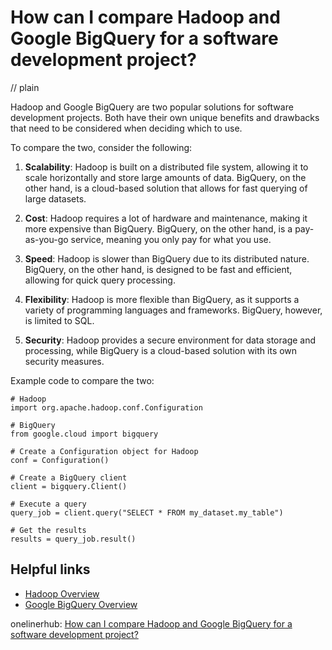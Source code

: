 # How can I compare Hadoop and Google BigQuery for a software development project?
// plain

Hadoop and Google BigQuery are two popular solutions for software development projects. Both have their own unique benefits and drawbacks that need to be considered when deciding which to use.

To compare the two, consider the following:

1. **Scalability**: Hadoop is built on a distributed file system, allowing it to scale horizontally and store large amounts of data. BigQuery, on the other hand, is a cloud-based solution that allows for fast querying of large datasets.

2. **Cost**: Hadoop requires a lot of hardware and maintenance, making it more expensive than BigQuery. BigQuery, on the other hand, is a pay-as-you-go service, meaning you only pay for what you use.

3. **Speed**: Hadoop is slower than BigQuery due to its distributed nature. BigQuery, on the other hand, is designed to be fast and efficient, allowing for quick query processing.

4. **Flexibility**: Hadoop is more flexible than BigQuery, as it supports a variety of programming languages and frameworks. BigQuery, however, is limited to SQL.

5. **Security**: Hadoop provides a secure environment for data storage and processing, while BigQuery is a cloud-based solution with its own security measures.

Example code to compare the two:

```
# Hadoop
import org.apache.hadoop.conf.Configuration

# BigQuery
from google.cloud import bigquery

# Create a Configuration object for Hadoop
conf = Configuration()

# Create a BigQuery client
client = bigquery.Client()

# Execute a query
query_job = client.query("SELECT * FROM my_dataset.my_table")

# Get the results
results = query_job.result()
```

## Helpful links

- [Hadoop Overview](https://hadoop.apache.org/docs/r2.7.3/hadoop-project-dist/hadoop-common/ClusterSetup.html)
- [Google BigQuery Overview](https://cloud.google.com/bigquery/docs/quickstarts/quickstart-web-ui)

onelinerhub: [How can I compare Hadoop and Google BigQuery for a software development project?](https://onelinerhub.com/google-big-query/how-can-i-compare-hadoop-and-google-bigquery-for-a-software-development-project)